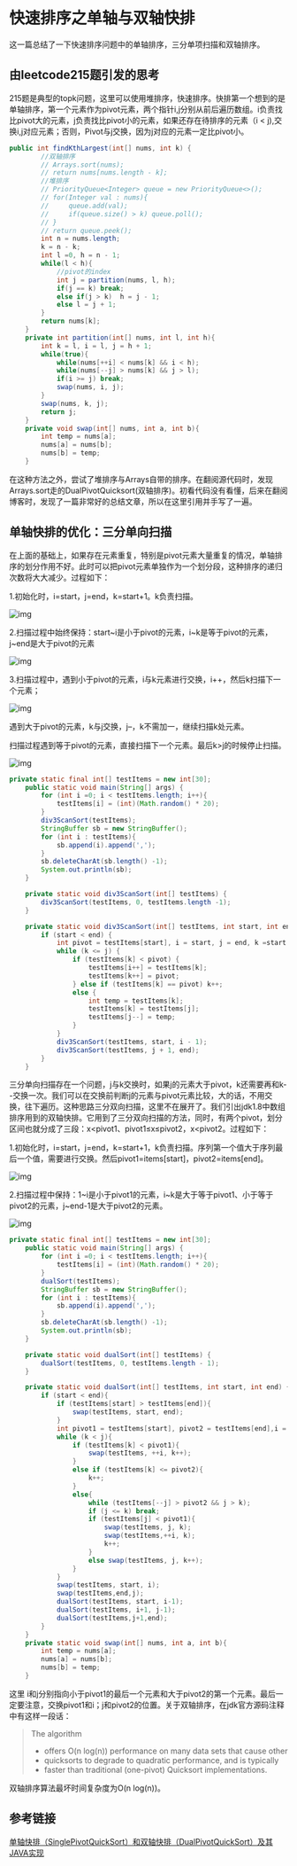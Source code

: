 # 快速排序之单轴与双轴快排

这一篇总结了一下快速排序问题中的单轴排序，三分单项扫描和双轴排序。

## 由leetcode215题引发的思考

215题是典型的topk问题，这里可以使用堆排序，快速排序。快排第一个想到的是单轴排序，第一个元素作为pivot元素，两个指针i,j分别从前后遍历数组。i负责找比pivot大的元素，j负责找比pivot小的元素，如果还存在待排序的元素（i < j),交换i,j对应元素；否则，Pivot与j交换，因为j对应的元素一定比pivot小。

```java
public int findKthLargest(int[] nums, int k) {
        //双轴排序
        // Arrays.sort(nums);
        // return nums[nums.length - k];
        //堆排序
        // PriorityQueue<Integer> queue = new PriorityQueue<>();
        // for(Integer val : nums){
        //     queue.add(val);
        //     if(queue.size() > k) queue.poll();
        // }
        // return queue.peek();
        int n = nums.length;
        k = n - k;
        int l =0, h = n - 1;
        while(l < h){
            //pivot的index
            int j = partition(nums, l, h);
            if(j == k) break;
            else if(j > k)  h = j - 1;
            else l = j + 1;
        }
        return nums[k];
    }
    private int partition(int[] nums, int l, int h){
        int k = l, i = l, j = h + 1;
        while(true){
            while(nums[++i] < nums[k] && i < h);
            while(nums[--j] > nums[k] && j > l);
            if(i >= j) break;
            swap(nums, i, j);
        }
        swap(nums, k, j);
        return j;
    }
    private void swap(int[] nums, int a, int b){
        int temp = nums[a];
        nums[a] = nums[b];
        nums[b] = temp;
    }
```

在这种方法之外，尝试了堆排序与Arrays自带的排序。在翻阅源代码时，发现Arrays.sort走的DualPivotQuicksort(双轴排序)。初看代码没有看懂，后来在翻阅博客时，发现了一篇非常好的总结文章，所以在这里引用并手写了一遍。



## 单轴快排的优化：三分单向扫描

在上面的基础上，如果存在元素重复，特别是pivot元素大量重复的情况，单轴排序的划分作用不好。此时可以把pivot元素单独作为一个划分段，这种排序的递归次数将大大减少。过程如下：

1.初始化时，i=start，j=end，k=start+1。k负责扫描。

![img](https://github.com/solo941/algorithms/blob/master/leetcode/pics/sort1.png)

2.扫描过程中始终保持：start~i是小于pivot的元素，i~k是等于pivot的元素，j~end是大于pivot的元素

![img](https://github.com/solo941/algorithms/blob/master/leetcode/pics/sort2.png)

3.扫描过程中，遇到小于pivot的元素，i与k元素进行交换，i++，然后k扫描下一个元素；

![img](https://github.com/solo941/algorithms/blob/master/leetcode/pics/sort3.png)

遇到大于pivot的元素，k与j交换，j–，k不需加一，继续扫描k处元素。

扫描过程遇到等于pivot的元素，直接扫描下一个元素。最后k>j的时候停止扫描。

![img](https://github.com/solo941/algorithms/blob/master/leetcode/pics/sort4.png)

```java
private static final int[] testItems = new int[30];
    public static void main(String[] args) {
        for (int i =0; i < testItems.length; i++){
            testItems[i] = (int)(Math.random() * 20);
        }
        div3ScanSort(testItems);
        StringBuffer sb = new StringBuffer();
        for (int i : testItems){
            sb.append(i).append(',');
        }
        sb.deleteCharAt(sb.length() -1);
        System.out.println(sb);
    }

    private static void div3ScanSort(int[] testItems) {
        div3ScanSort(testItems, 0, testItems.length -1);
    }

    private static void div3ScanSort(int[] testItems, int start, int end) {
        if (start < end) {
            int pivot = testItems[start], i = start, j = end, k =start + 1;
            while (k <= j) {
                if (testItems[k] < pivot) {
                    testItems[i++] = testItems[k];
                    testItems[k++] = pivot;
                } else if (testItems[k] == pivot) k++;
                else {
                    int temp = testItems[k];
                    testItems[k] = testItems[j];
                    testItems[j--] = temp;
                }
            }
            div3ScanSort(testItems, start, i - 1);
            div3ScanSort(testItems, j + 1, end);
        }
    }
```

三分单向扫描存在一个问题，j与k交换时，如果j的元素大于pivot，k还需要再和k--交换一次。我们可以在交换前判断j的元素与pivot元素比较，大的话，不用交换，往下遍历。这种思路三分双向扫描，这里不在展开了。我们引出jdk1.8中数组排序用到的双轴快排。它用到了三分双向扫描的方法，同时，有两个pivot，划分区间也就分成了三段：x<pivot1、pivot1≤x≤pivot2，x<pivot2。过程如下：

1.初始化时，i=start，j=end，k=start+1，k负责扫描。序列第一个值大于序列最后一个值，需要进行交换。然后pivot1=items[start]，pivot2=items[end]。

![img](https://github.com/solo941/algorithms/blob/master/leetcode/pics/sort5.png)

2.扫描过程中保持：1~i是小于pivot1的元素，i~k是大于等于pivot1、小于等于pivot2的元素，j~end-1是大于pivot2的元素。

![img](https://github.com/solo941/algorithms/blob/master/leetcode/pics/sort6.png)

```java
private static final int[] testItems = new int[30];
    public static void main(String[] args) {
        for (int i =0; i < testItems.length; i++){
            testItems[i] = (int)(Math.random() * 20);
        }
        dualSort(testItems);
        StringBuffer sb = new StringBuffer();
        for (int i : testItems){
            sb.append(i).append(',');
        }
        sb.deleteCharAt(sb.length() -1);
        System.out.println(sb);
    }

    private static void dualSort(int[] testItems) {
        dualSort(testItems, 0, testItems.length - 1);
    }

    private static void dualSort(int[] testItems, int start, int end) {
        if (start < end){
            if (testItems[start] > testItems[end]){
                swap(testItems, start, end);
            }
            int pivot1 = testItems[start], pivot2 = testItems[end],i = start, k =start + 1, j = end;
            while (k < j){
                if (testItems[k] < pivot1){
                    swap(testItems, ++i, k++);
                }
                else if (testItems[k] <= pivot2){
                    k++;
                }
                else{
                    while (testItems[--j] > pivot2 && j > k);
                    if (j <= k) break;
                    if (testItems[j] < pivot1){
                        swap(testItems, j, k);
                        swap(testItems,++i, k);
                        k++;
                    }
                    else swap(testItems, j, k++);
                }
            }
            swap(testItems, start, i);
            swap(testItems,end,j);
            dualSort(testItems, start, i-1);
            dualSort(testItems, i+1, j-1);
            dualSort(testItems,j+1,end);
        }
    }
    private static void swap(int[] nums, int a, int b){
        int temp = nums[a];
        nums[a] = nums[b];
        nums[b] = temp;
    }
```

这里 i和j分别指向小于pivot1的最后一个元素和大于pivot2的第一个元素。最后一定要注意，交换pivot1和i；j和pivot2的位置。关于双轴排序，在jdk官方源码注释中有这样一段话：

> The algorithm
>  * offers O(n log(n)) performance on many data sets that cause other
>  * quicksorts to degrade to quadratic performance, and is typically
>  * faster than traditional (one-pivot) Quicksort implementations.

双轴排序算法最坏时间复杂度为O(n log(n))。

## 参考链接

[单轴快排（SinglePivotQuickSort）和双轴快排（DualPivotQuickSort）及其JAVA实现](https://blog.csdn.net/Holmofy/article/details/71168530)

